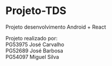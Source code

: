 # Projeto-TDS
Projeto desenvolvimento Android + React

Projeto realizado por: 
\
PG53975 José Carvalho 
\
PG52689 José Barbosa 
\
PG54097 Miguel Silva 
